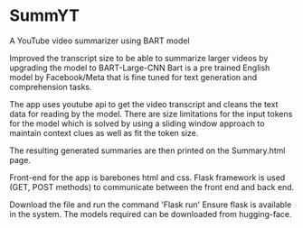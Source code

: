 # SummYT
A YouTube video summarizer using BART model

Improved the transcript size to be able to summarize larger videos by upgrading the model to BART-Large-CNN
Bart is a pre trained English model by Facebook/Meta that is fine tuned for text generation and comprehension tasks.

The app uses youtube api to get the video transcript and cleans the text data for reading by the model.
There are size limitations for the input tokens for the model which is solved by using a sliding window approach to maintain context clues as well as fit the token size.

The resulting generated summaries are then printed on the Summary.html page.

Front-end for the app is barebones html and css.
Flask framework is used (GET, POST methods) to communicate between the front end and back end.

Download the file and run the command 'Flask run'
Ensure flask is available in the system.
The models required can be downloaded from hugging-face.
